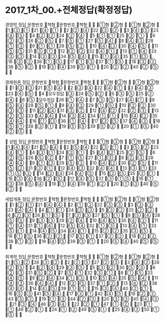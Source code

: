 # 2017_1차_00.+전체정답(확정정답)

경영학 정답문항번호책형문항번호책형①형②형①형②형1③①21④①2②④22③②3④⑤23④⑤4②②24②④5①①25③①6②③26②⑤7⑤①27⑤④8④③28①③9①①29⑤②10④③30④⑤11⑤⑤31③①12②②32④①13①④33③③14③③34⑤④15①④35①③16③②36①⑤17①③37①⑤18③②38⑤②19⑤④39⑤①20②②40②⑤ 경제원론 정답문항번호책형문항번호책형①형②형①형②형1③③21⑤④2③④22④①3④③23④⑤4모두정답③24⑤②5③⑤25②④6⑤모두정답26①④7③⑤27④①8⑤④28⑤①9④③29①⑤10②②30③③11②④31③②12④②32②③13②③33④④14③④34①①15④②35④④16①③36①④17③⑤37④③18⑤①38③①19⑤⑤39⑤②20①⑤40②⑤ 상법 정답문항번호책형문항번호책형①형②형①형②형1④④21⑤④2⑤④22③①3⑤②23④①4③①24③①5④②25②⑤6②⑤26⑤②7①⑤27①③8②③28④④9①③29⑤②10④②30②⑤11⑤②31③①12④③32④④13③①33①,⑤③14②④34④⑤15②⑤35②①16③④36②⑤17④⑤37③①,⑤18①③38⑤④19①④39①②20①③40⑤②  세법개론 정답문항번호책형문항번호책형①형②형①형②형1②①21④④2①②22③③3③③23④④4①①24③③5③②25②②6②③26①⑤7③③27⑤①8⑤④28⑤⑤9③③29②④10④⑤30④②11①④31①④12⑤④32①③13④①33⑤①14④⑤34④①15②②35③⑤16①⑤36②②17⑤①37②②18②②38①③19④⑤39③①20⑤④40⑤⑤회계학 정답문항번호책형문항번호책형①형②형①형②형1⑤②26③②2②⑤27②③3④②28②⑤4②④29③⑤5③②30⑤③6②③31⑤②7⑤①32③①8①⑤33④⑤9②④34①③10⑤④35⑤④11④③36④④12③⑤37①②13④②38④④14④⑤39①①15③④40②①16⑤③41⑤④17③①42④⑤18②②43③②19①③44②③20③③45④③21③④46③④22②①47①②23①①48②①24①②49⑤①25④③50①⑤